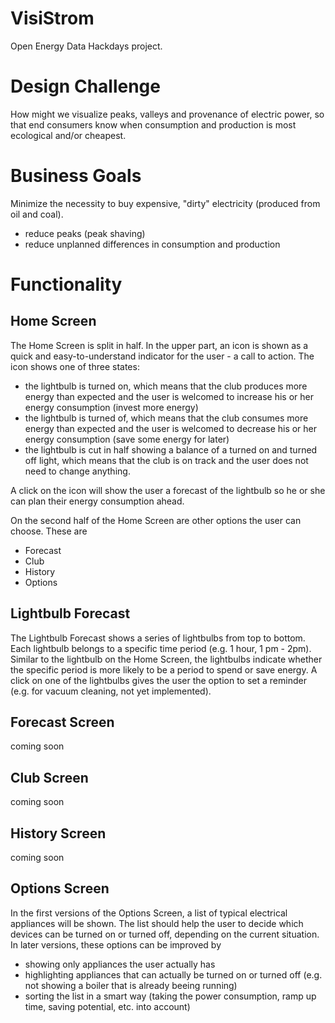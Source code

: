 VisiStrom
======

Open Energy Data Hackdays project.

# Design Challenge
How might we visualize peaks, valleys and provenance of electric power,
so that end consumers know when consumption and production is most ecological and/or cheapest.

# Business Goals
Minimize the necessity to buy expensive, "dirty" electricity (produced from oil and coal).

- reduce peaks (peak shaving)
- reduce unplanned differences in consumption and production

# Functionality
## Home Screen
The Home Screen is split in half. In the upper part, an icon is shown as a quick and easy-to-understand indicator for the user - a call to action. The icon shows one of three states:

- the lightbulb is turned on, which means that the club produces more energy than expected and the user is welcomed to increase his or her energy consumption (invest more energy)
- the lightbulb is turned of, which means that the club consumes more energy than expected and the user is welcomed to decrease his or her energy consumption (save some energy for later)
- the lightbulb is cut in half showing a balance of a turned on and turned off light, which means that the club is on track and the user does not need to change anything.

A click on the icon will show the user a forecast of the lightbulb so he or she can plan their energy consumption ahead.

On the second half of the Home Screen are other options the user can choose. These are
- Forecast
- Club
- History
- Options

## Lightbulb Forecast
The Lightbulb Forecast shows a series of lightbulbs from top to bottom. Each lightbulb belongs to a specific time period (e.g. 1 hour, 1 pm - 2pm). Similar to the lightbulb on the Home Screen, the lightbulbs indicate whether the specific period is more likely to be a period to spend or save energy. A click on one of the lightbulbs gives the user the option to set a reminder (e.g. for vacuum cleaning, not yet implemented).

## Forecast Screen
coming soon

## Club Screen
coming soon

## History Screen
coming soon

## Options Screen
In the first versions of the Options Screen, a list of typical electrical appliances will be shown. The list should help the user to decide which devices can be turned on or turned off, depending on the current situation. In later versions, these options can be improved by
- showing only appliances the user actually has
- highlighting appliances that can actually be turned on or turned off (e.g. not showing a boiler that is already beeing running)
- sorting the list in a smart way (taking the power consumption, ramp up time, saving potential, etc. into account)
